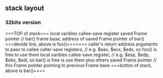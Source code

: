 ## stack layout

### 32bits version
===TOP of stack===
local varibles
callee-save register
saved Frame pointer //  bar() frame base, address of saved Frame pointer of bar()
===devide line, above is foo()=======
caller's return address
arguments to pass to callee
caller-save registers, // e.g. $eax, $ecx, $edx, so foo() is free to use them
local varibles
callee-save register, // e.g. $esp, $edp, $ebx, $edi, so bar() is free is use them plus others
saved Frame pointer // this Frame pointer pointing to previous Frame base
===botton of stack, above is bar()====

